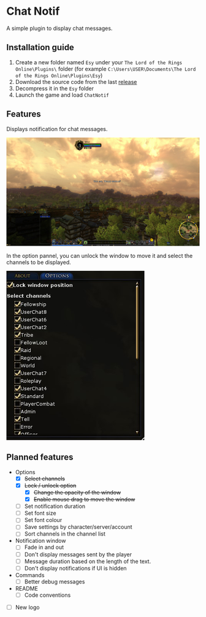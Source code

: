 # Chat Notif

A simple plugin to display chat messages.

## Installation guide

1. Create a new folder named `Esy` under your `The Lord of the Rings Online\Plugins\` folder (for example `C:\Users\USER\Documents\The Lord of the Rings Online\Plugins\Esy`)
2. Download the source code from the last [release](https://github.com/LilianHiault/ChatNotif/releases)
3. Decompress it in the `Esy` folder
4. Launch the game and load `ChatNotif`

## Features

Displays notification for chat messages.

![Screenshot from LOTRO with the message "Hello world!" in the centre.](./ChatNotif/res/notif.jpg)

In the option pannel, you can unlock the window to move it and select the channels to be displayed.

![The option pannel](./ChatNotif/res/options.jpg)

## Planned features

- Options
  - [x] ~~Select channels~~
  - [x] ~~Lock / unlock option~~
    - [x] ~~Change the opacity of the window~~
    - [x] ~~Enable mouse drag to move the window~~
  - [ ] Set notification duration
  - [ ] Set font size
  - [ ] Set font colour
  - [ ] Save settings by character/server/account
  - [ ] Sort channels in the channel list
- Notification window
  - [ ] Fade in and out
  - [ ] Don't display messages sent by the player
  - [ ] Message duration based on the length of the text.
  - [ ] Don't display notifications if UI is hidden
- Commands
  - [ ] Better debug messages
- README
  - [ ] Code conventions
- [ ] New logo